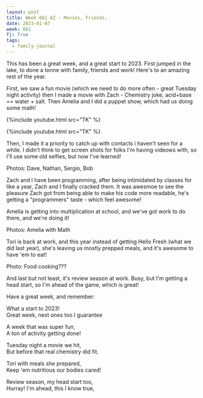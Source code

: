 ```yaml
---
layout: post
title: Week 661 AZ - Movies, Friends,
date: 2023-01-07
week: 661
fj: True
tags:
  - family-journal
---
```


This has been a great week, and a great start to 2023. First jumped in the lake, to done a tonne with family, friends and work! Here's to an amazing rest of the year.

First, we saw a fun movie (which we need to do more often - great Tuesday night activity) then I made a movie with Zach - Chemistry joke, acid+base == water + salt. Then Amelia and I did a puppet show, which had us doing some math!

{%include youtube.html src="TK" %}

{%include youtube.html src="TK" %}

Then, I made it a priority to catch up with contacts i haven't seen for a while. I didn't think to get screen shots for folks I'm having videows with, so I'll use some old selfies, but now I've learned!

Photos: Dave, Nathan, Sergio, Bob

Zach and I have been programming, after being intimidated by classes for like a year, Zach and I finally cracked them. It was awesmoe to see the pleasure Zach got from being able to make his code more readable, he's getting a "programmers" taste - which feel awesome!

Amelia is getting into multiplication at school, and we've got work to do there, and we're doing it!

Photos: Amelia with Math

Tori is back at work, and this year instead of getting Hello Fresh (what we did last year), she's leaving us mostly prepped meals, and it's awesome to have 'em to eat!

Photo: Food cooking???

And last but not least, it's review season at work. Busy, but I'm getting a head start, so I'm ahead of the game, which is great!

Have a great week, and remember:

What a start to 2023! <br>
Great week, next ones too I guarantee <br>

A week that was super fun, <br>
A ton of activity getting done!

Tuesday night a movie we hit, <br>
But before that real chemistry did fit.

Tori with meals she prepared, <br>
Keep 'em nutritious our bodies cared!

Review season, my head start too, <br>
Hurray! I'm ahead, this I know true,
